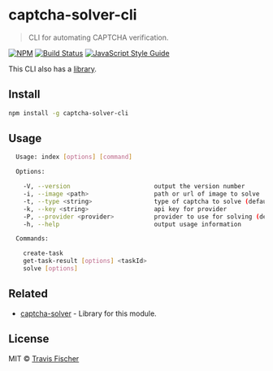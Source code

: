 # captcha-solver-cli

> CLI for automating CAPTCHA verification.

[![NPM](https://img.shields.io/npm/v/captcha-solver-cli.svg)](https://www.npmjs.com/package/captcha-solver-cli) [![Build Status](https://travis-ci.com/transitive-bullshit/captcha-solver.svg?branch=master)](https://travis-ci.com/transitive-bullshit/captcha-solver) [![JavaScript Style Guide](https://img.shields.io/badge/code_style-standard-brightgreen.svg)](https://standardjs.com)

This CLI also has a [library](https://github.com/transitive-bullshit/captcha-solver/tree/master/packages/captcha-solver).

## Install

```bash
npm install -g captcha-solver-cli
```

## Usage

```bash
  Usage: index [options] [command]

  Options:

    -V, --version                       output the version number
    -i, --image <path>                  path or url of image to solve
    -t, --type <string>                 type of captcha to solve (default: image-to-text)
    -k, --key <string>                  api key for provider
    -P, --provider <provider>           provider to use for solving (default: anti-captcha)
    -h, --help                          output usage information

  Commands:

    create-task
    get-task-result [options] <taskId>
    solve [options]
```

## Related

-   [captcha-solver](https://github.com/transitive-bullshit/captcha-solver/tree/master/packages/captcha-solver) - Library for this module.

## License

MIT © [Travis Fischer](https://github.com/transitive-bullshit)
